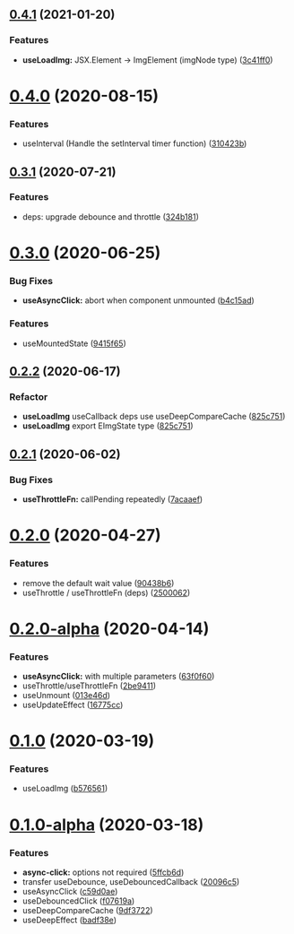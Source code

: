 ## [0.4.1](https://github.com/react-cmpt/hooks/compare/v0.4.0...v0.4.1) (2021-01-20)


### Features

* **useLoadImg:** JSX.Element -> ImgElement (imgNode type) ([3c41ff0](https://github.com/react-cmpt/hooks/commit/3c41ff0f70a652c0433848cadafde876ed2409d7))



# [0.4.0](https://github.com/react-cmpt/hooks/compare/v0.3.1...v0.4.0) (2020-08-15)


### Features

* useInterval (Handle the setInterval timer function) ([310423b](https://github.com/react-cmpt/hooks/commit/310423b2a6050cab64b6f699045c38ff8414ee8d))



## [0.3.1](https://github.com/react-cmpt/hooks/compare/v0.3.0...v0.3.1) (2020-07-21)


### Features

* deps: upgrade debounce and throttle ([324b181](https://github.com/react-cmpt/hooks/commit/324b1814074f616143ea75d9c0b4e5b0d79c10be))



# [0.3.0](https://github.com/react-cmpt/hooks/compare/v0.2.2...v0.3.0) (2020-06-25)


### Bug Fixes

* **useAsyncClick:** abort when component unmounted ([b4c15ad](https://github.com/react-cmpt/hooks/commit/b4c15add11cc2f54434bb1470fdeecd0dd3e3b43))


### Features

* useMountedState ([9415f65](https://github.com/react-cmpt/hooks/commit/9415f6597cb7bc3f24b9d723d3a9d4e4ba821b8b))



## [0.2.2](https://github.com/react-cmpt/hooks/compare/v0.2.1...v0.2.2) (2020-06-17)


### Refactor

* **useLoadImg** useCallback deps use useDeepCompareCache ([825c751](https://github.com/react-cmpt/hooks/commit/825c751815c22a657537840cf0b35cc7f49941b1))
* **useLoadImg** export EImgState type ([825c751](https://github.com/react-cmpt/hooks/commit/825c751815c22a657537840cf0b35cc7f49941b1))



## [0.2.1](https://github.com/react-cmpt/hooks/compare/v0.2.0...v0.2.1) (2020-06-02)


### Bug Fixes

* **useThrottleFn:** callPending repeatedly ([7acaaef](https://github.com/react-cmpt/hooks/commit/7acaaef1ed6b0d6e219708fe440e20092d1f9e15))



# [0.2.0](https://github.com/react-cmpt/hooks/compare/0.2.0-alpha...0.2.0) (2020-04-27)


### Features

* remove the default wait value ([90438b6](https://github.com/react-cmpt/hooks/commit/90438b64c7ec1388bb4c556de4d1b7a98372779c))
* useThrottle / useThrottleFn (deps) ([2500062](https://github.com/react-cmpt/hooks/commit/2500062b84a5c751ff3d2e552827f46d1322db7a))



# [0.2.0-alpha](https://github.com/react-cmpt/hooks/compare/0.1.0...0.2.0-alpha) (2020-04-14)


### Features

* **useAsyncClick:** with multiple parameters ([63f0f60](https://github.com/react-cmpt/hooks/commit/63f0f60e6325b9f0adee4f79af2ea339490bb8a8))
* useThrottle/useThrottleFn ([2be9411](https://github.com/react-cmpt/hooks/commit/2be94113370dde5185779d29b479963cf5f96adf))
* useUnmount ([013e46d](https://github.com/react-cmpt/hooks/commit/013e46ddeeb6290499cf8ec230e3b4c5024d2c1f))
* useUpdateEffect ([16775cc](https://github.com/react-cmpt/hooks/commit/16775cc4aa40a9fa2d4c161ae3dad9ca662f0d4d))



# [0.1.0](https://github.com/react-cmpt/hooks/compare/0.1.0-alpha...0.1.0) (2020-03-19)


### Features

* useLoadImg ([b576561](https://github.com/react-cmpt/hooks/commit/b5765613d169034ba67e1cd0ce3c7aa32828e9ce))



# [0.1.0-alpha](https://github.com/react-cmpt/hooks/compare/9df37222e0f0fd3717eab40910232102fc19df38...0.1.0-alpha) (2020-03-18)


### Features

* **async-click:** options not required ([5ffcb6d](https://github.com/react-cmpt/hooks/commit/5ffcb6dbbc011435eb32423a39e7f32461741c23))
* transfer useDebounce, useDebouncedCallback ([20096c5](https://github.com/react-cmpt/hooks/commit/20096c5fca9b02039554d88d634c842719422c13))
* useAsyncClick ([c59d0ae](https://github.com/react-cmpt/hooks/commit/c59d0aefc61cb4f637116e4da0133bed18aa8d9a))
* useDebouncedClick ([f07619a](https://github.com/react-cmpt/hooks/commit/f07619a6b1b8525de14e02bcfe9d24a05e81030b))
* useDeepCompareCache ([9df3722](https://github.com/react-cmpt/hooks/commit/9df37222e0f0fd3717eab40910232102fc19df38))
* useDeepEffect ([badf38e](https://github.com/react-cmpt/hooks/commit/badf38e57829f6701d87dfe9d56f5adf10b5f34c))



